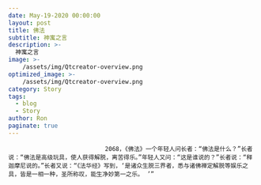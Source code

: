 ```yaml
---
date: May-19-2020 00:00:00
layout: post
title: 佛法
subtitle: 神寓之言
description: >-
  神寓之言
image: >-
    /assets/img/Qtcreator-overview.png
optimized_image: >-
    /assets/img/Qtcreator-overview.png
category: Story
tags:
  - blog
  - Story
author: Ron
paginate: true
---
```


							　　2068，《佛法》一个年轻人问长者：“佛法是什么？”长者说：“佛法是高级玩具，使人获得解脱，离苦得乐。”年轻人又问：“这是谁说的？”长者说：“释迦摩尼说的。”长者又说：“《法华经》写到，‘是诸众生脱三界者，悉与诸佛禅定解脱等娱乐之具，皆是一相一种，圣所称叹，能生净妙第一之乐。 ’”
							
							
						